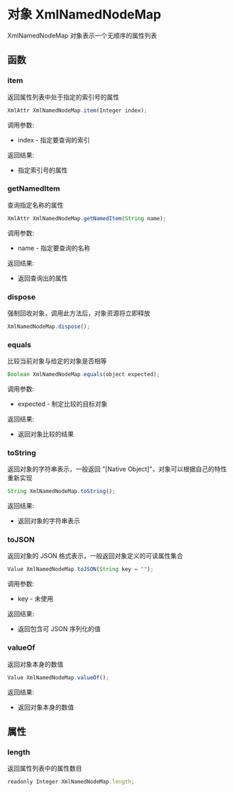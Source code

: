 # 对象 XmlNamedNodeMap
XmlNamedNodeMap 对象表示一个无顺序的属性列表

## 函数
        
### item
返回属性列表中处于指定的索引号的属性
```JavaScript
XmlAttr XmlNamedNodeMap.item(Integer index);
```

调用参数:
* index - 指定要查询的索引

返回结果:
* 指定索引号的属性

### getNamedItem
查询指定名称的属性
```JavaScript
XmlAttr XmlNamedNodeMap.getNamedItem(String name);
```

调用参数:
* name - 指定要查询的名称

返回结果:
* 返回查询出的属性

### dispose
强制回收对象，调用此方法后，对象资源将立即释放
```JavaScript
XmlNamedNodeMap.dispose();
```

### equals
比较当前对象与给定的对象是否相等
```JavaScript
Boolean XmlNamedNodeMap.equals(object expected);
```

调用参数:
* expected - 制定比较的目标对象

返回结果:
* 返回对象比较的结果

### toString
返回对象的字符串表示，一般返回 &#34;[Native Object]&#34;，对象可以根据自己的特性重新实现
```JavaScript
String XmlNamedNodeMap.toString();
```

返回结果:
* 返回对象的字符串表示

### toJSON
返回对象的 JSON 格式表示，一般返回对象定义的可读属性集合
```JavaScript
Value XmlNamedNodeMap.toJSON(String key = "");
```

调用参数:
* key - 未使用

返回结果:
* 返回包含可 JSON 序列化的值

### valueOf
返回对象本身的数值
```JavaScript
Value XmlNamedNodeMap.valueOf();
```

返回结果:
* 返回对象本身的数值

## 属性
        
### length
返回属性列表中的属性数目
```JavaScript
readonly Integer XmlNamedNodeMap.length;
```

